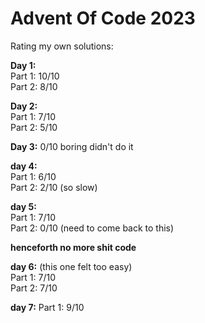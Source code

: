 # Advent Of Code 2023 
Rating my own solutions:

**Day 1:**  
	Part 1: 10/10  
	Part 2: 8/10  


**Day 2:**  
	Part 1: 7/10  
	Part 2: 5/10  


**Day 3:** 0/10 boring didn't do it  


**day 4:**  
	Part 1: 6/10  
	Part 2: 2/10 (so slow)  


**day 5:**   
	Part 1: 7/10  
	Part 2: 0/10 (need to come back to this)  
  
**henceforth no more shit code**  

**day 6:** (this one felt too easy)  
    Part 1: 7/10  
    Part 2: 7/10  

**day 7:**
    Part 1: 9/10  
